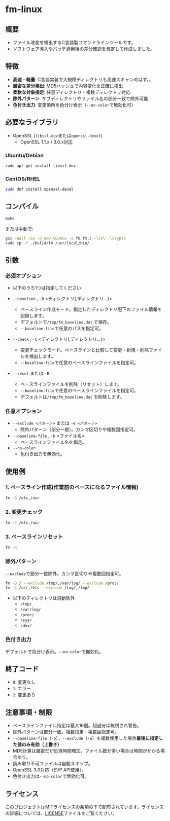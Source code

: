 
# fm-linux

## 概要
- ファイル改変を検出するC言語製コマンドラインツールです。
- ソフトウェア導入やパッチ適用後の差分確認を想定して作成しました。

## 特徴
- **高速・軽量**: C言語実装で大規模ディレクトリも高速スキャンのはず。。
- **厳密な差分検出**: MD5ハッシュで内容変化を正確に検出
- **柔軟な対象指定**: 任意ディレクトリ・複数ディレクトリ対応
- **除外パターン**: サブディレクトリやファイル名の部分一致で除外可能
- **色付き出力**: 変更箇所を色分け表示（`--no-color`で無効化可）

## 必要なライブラリ
- OpenSSL (`libssl-dev`または`openssl-devel`)
  - OpenSSL 1.1.x / 3.0.x対応

### Ubuntu/Debian
```bash
sudo apt-get install libssl-dev
```

### CentOS/RHEL
```bash
sudo dnf install openssl-devel
```

## コンパイル
```bash
make
```
または手動で:
```bash
gcc -Wall -O2 -D_GNU_SOURCE -o fm fm.c -lssl -lcrypto
sudo cp -f ./bulid/fm /usr/local/bin/
```

## 引数

### 必須オプション
- 以下のうち1つは指定してください
- `--baseline` , `-B` <ディレクトリ(,ディレクトリ...)>
  - ベースライン作成モード。指定したディレクトリ配下のファイル情報を記録します。
  - デフォルトで`/tmp/fm_baseline.dat` で保存。
  - `--baseline-file`で任意のパスを指定可。

- `--check` , `-C` <ディレクトリ(,ディレクトリ...)>
  - 変更チェックモード。ベースラインと比較して変更・新規・削除ファイルを検出します。
  - `--baseline-file`で任意のベースラインファイルを指定可。

- `--reset` または `-R`  
  - ベースラインファイルを削除（リセット）します。
  - `--baseline-file`で任意のベースラインファイルを指定可。
  - デフォルトは`/tmp/fm_baseline.dat` を削除します。


### 任意オプション
- `--exclude <パターン>` または `-e <パターン>`  
  - 除外パターン（部分一致）。カンマ区切りや複数回指定可。
- `--baseline-file` , `-b` <ファイル名>
  - ベースラインファイル名を指定。
- `--no-color`  
  - 色付き出力を無効化。



## 使用例
### 1. ベースライン作成(作業前のベースになるファイル情報)
```bash
fm -B /etc,/usr
```

### 2. 変更チェック
```bash
fm -C /etc,/usr
```

### 3. ベースラインリセット
```bash
fm -R
```

### 除外パターン
`--exclude`で部分一致除外。カンマ区切りや複数回指定可。
```bash
fm -B / --exclude /tmp/,/var/log/ --exclude /proc/
fm -C /usr,/etc --exclude /log/,/tmp/
```
- 以下のディレクトリは自動除外
  - `/tmp/`
  - `/var/log/`
  - `/proc/`
  -  `/sys/`
  - `/dev/`

### 色付き出力
デフォルトで色分け表示。`--no-color`で無効化。

## 終了コード
- `0`: 変更なし
- `1`: エラー
- `2`: 変更あり

## 注意事項・制限
- ベースラインファイル指定は最大16個。超過分は無視され警告。
- 除外パターンは部分一致。複数指定・複数回指定可。
- `--baseline-file`（`-b`）、`--exclude`（`-e`）を複数使用した場合**最後に指定した値のみ有効（上書き）**
- MD5計算は厳密だが処理時間増加。ファイル数が多い場合は時間がかかる場合あり。
- 読み取り不可ファイルは自動スキップ。
- OpenSSL 3.0対応（EVP API使用）。
- 色付き出力は`--no-color`で無効化可。

## ライセンス
このプロジェクトはMITライセンスの条項の下で配布されています。ライセンスの詳細については、[LICENSE](LICENSE)ファイルをご覧ください。